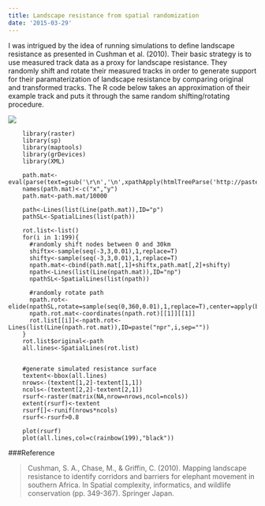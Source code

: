 ```yaml
---
title: Landscape resistance from spatial randomization
date: '2015-03-29'
---
```

I was intrigued by the idea of running simulations to define landscape resistance as presented in Cushman et al. (2010). Their basic strategy is to use measured track data as a proxy for landscape resistance. They randomly shift and rotate their measured tracks in order to generate support for their paramaterization of landscape resistance by comparing original and transformed tracks. The R code below takes an approximation of their example track and puts it through the same random shifting/rotating procedure.

![](../images/trackrot.png)

        library(raster)
        library(sp)
        library(maptools)
        library(grDevices)
        library(XML)
        
        path.mat<-eval(parse(text=gsub('\r\n','\n',xpathApply(htmlTreeParse('http://pastebin.com/HN1u8fpW',useInternal=T),'//textarea',xmlValue))))
        names(path.mat)<-c("x","y")
        path.mat<-path.mat/10000
        
        path<-Lines(list(Line(path.mat)),ID="p")
        pathSL<-SpatialLines(list(path))
        
        rot.list<-list()
        for(i in 1:199){
          #randomly shift nodes between 0 and 30km 
          shiftx<-sample(seq(-3,3,0.01),1,replace=T)
          shifty<-sample(seq(-3,3,0.01),1,replace=T)
          npath.mat<-cbind(path.mat[,1]+shiftx,path.mat[,2]+shifty)
          npath<-Lines(list(Line(npath.mat)),ID="np")
          npathSL<-SpatialLines(list(npath))
          
          #randomly rotate path
          npath.rot<-elide(npathSL,rotate=sample(seq(0,360,0.01),1,replace=T),center=apply(bbox(pathSL),1,mean))
          npath.rot.mat<-coordinates(npath.rot)[[1]][[1]]
          rot.list[[i]]<-npath.rot<-Lines(list(Line(npath.rot.mat)),ID=paste("npr",i,sep=""))
        }
        rot.list$original<-path
        all.lines<-SpatialLines(rot.list)
        
        
        #generate simulated resistance surface
        textent<-bbox(all.lines)
        nrows<-(textent[1,2]-textent[1,1])
        ncols<-(textent[2,2]-textent[2,1])
        rsurf<-raster(matrix(NA,nrow=nrows,ncol=ncols))
        extent(rsurf)<-textent
        rsurf[]<-runif(nrows*ncols)
        rsurf<-rsurf>0.8
        
        plot(rsurf)
        plot(all.lines,col=c(rainbow(199),"black"))


###Reference
> Cushman, S. A., Chase, M., & Griffin, C. (2010). Mapping landscape resistance to identify corridors and barriers for elephant movement in southern Africa. In Spatial complexity, informatics, and wildlife conservation (pp. 349-367). Springer Japan.
>